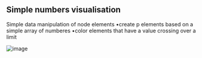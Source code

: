 ## Simple numbers visualisation

Simple data manipulation of node elements
•create p elements based on a simple array of numberes
•color elements that have a value crossing over a limit

![image](https://https://raw.githubusercontent.com/LiviuLvu/d3-learning-data-visualisation/master/chapter5-data/d3example.jpg)
